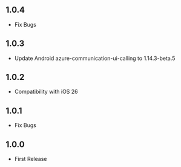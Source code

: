 ## 1.0.4
- Fix Bugs

## 1.0.3
- Update Android azure-communication-ui-calling to 1.14.3-beta.5

## 1.0.2
- Compatibility with iOS 26

## 1.0.1
- Fix Bugs

## 1.0.0
- First Release
